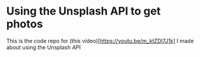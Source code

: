 # Using the Unsplash API to get photos
This is the code repo for (this video)[https://youtu.be/m_ktZDl7J1k] I made about using the Unsplash API
